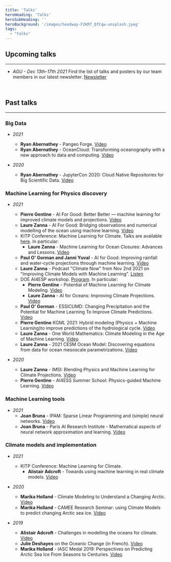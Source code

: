 ```yaml
---
title: 'Talks'
heroHeading: 'Talks'
heroSubHeading: ''
heroBackground: '/images/headway-F2KRf_QfCqw-unsplash.jpeg'
tags:
  - "talks"
---
```


## Upcoming talks
---

- *AGU - Dec 13th-17th 2021* 
  Find the list of talks and posters by our team members in our latest newsletter. <a class="button button-inline" href="https://mailchi.mp/29ddfae980e7/m2lines-december-newsletter">Newsletter</a>
  
<br>

## Past talks
---

### Big Data

- *2021* 
  * **Ryan Abernathey** - Pangeo Forge. <a class="button button-inline" href="https://vimeo.com/510830389">Video</a>
  * **Ryan Abernathey** - OceanCloud: Transforming oceanography with a new approach to data and computing. <a class="button button-inline" href="https://vimeo.com/508434363">Video</a>

- *2020*
  * **Ryan Abernathey** - JupyterCon 2020: Cloud Native Repositories for Big Scientific Data. <a class="button button-inline" href="https://www.youtube.com/watch?v=lg7-qi4dEZ8">Video</a>

### Machine Learning for Physics discovery
- *2021*
  * **Pierre Gentine** - AI For Good: Better Better — machine learning for improved climate models and projections. <a class="button button-inline" href="https://www.youtube.com/watch?v=SYC7ZVLxomI">Video</a>
  * **Laure Zanna** - AI For Good: Bridging observations and numerical modelling of the ocean using machine learning. <a class="button button-inline" href="https://www.youtube.com/watch?v=BLF4w-4JUe4">Video</a>
  * KITP Conference: Machine Learning for Climate. Talks are available [here](https://online.kitp.ucsb.edu/online/climate-c21/). In particular: 
    * **Laure Zanna** -	Machine Learning for Ocean Closures: Advances and Lessons. <a class="button button-inline" href="https://online.kitp.ucsb.edu/online/climate-c21/zanna/">Video</a>
  * **Paul O' Gorman and Janni Yuval** - AI for Good: Improving rainfall and water-cycle projections through machine learning. <a class="button button-inline" href="https://www.youtube.com/watch?v=ehHywbGSaBk">Video</a>
  * **Laure Zanna** - Podcast "Climate Now" from Nov 2nd 2021 on "Improving Climate Models with Machine Learning". <a class="button button-inline" href="https://podcasts.apple.com/us/podcast/climate-now/id1565404483">Listen </a>
  * DOE AI4ESP workshop. [Program](https://www.ai4esp.org/workshop/). In particular: 
    * **Pierre Gentine** - Potential of Machine Learning for Climate Modeling. <a class="button button-inline" href="https://youtu.be/YLWD1tqE4FA?t=1042">Video</a>
    * **Laure Zanna** - AI for Oceans: Improving Climate Projections. <a class="button button-inline" href="https://www.youtube.com/watch?v=c82K9vQrV1Q">Video</a>
  * **Paul O' Gorman** - ESSICUMD: Changing Precipitation and the Potential for Machine Learning To Improve Climate Predictions. <a class="button button-inline" href="https://www.youtube.com/watch?v=4evNO_WM5Ko">Video</a>
  * **Pierre Gentine** KGML 2021: Hybrid modeling (Physics + Machine Learning)to improve predictions of the hydrological cycle. <a class="button button-inline" href="https://www.youtube.com/watch?v=1wIH_NKU3JE">Video</a>
  * **Laure Zanna** - One World Mathematics: Climate Modeling in the Age of Machine Learning. <a class="button button-inline" href="https://www.youtube.com/watch?v=bH_A1nvwiDI">Video</a>
  * **Laure Zanna** - 2021 CESM Ocean Model: Discovering equations from data for ocean mesoscale parametrizations. <a class="button button-inline" href="https://youtu.be/9YQnW9ylacU?t=20685">Video</a>

- *2020* 
  * **Laure Zanna** - IMSI: Blending Physics and Machine Learning for Climate Projections. <a class="button button-inline" href="https://www.imsi.institute/videos/blending-physics-and-machine-learning-to-improve-climate-projections/">Video</a>
  * **Pierre Gentine** - AI4ESS Summer School: Physics-guided Machine Learning. <a class="button button-inline" href="https://www.youtube.com/watch?v=T60OmRD102s">Video</a>


### Machine Learning tools 

- *2021* 
  * **Joan Bruna** - IPAM: Sparse Linear Programming and (simple) neural networks. <a class="button button-inline" href="https://www.youtube.com/watch?v=zF2boWRsvMU">Video</a>
  * **Joan Bruna** - Paris AI Research Institute - Mathematical aspects of neural network approximation and learning. <a class="button button-inline" href="https://www.youtube.com/watch?v=CjtXrWJj16c">Video</a>

### Climate models and implementation
- *2021* 
  * KITP Conference: Machine Learning for Climate. 
    * **Alistair Adcroft** - Towards using machine learning in real climate models.  <a class="button button-inline" href="https://online.kitp.ucsb.edu/online/climate-c21/adcroft/">Video</a>

- *2020*
  * **Marika Holland** - Climate Modeling to Understand a Changing Arctic. <a class="button button-inline" href="https://www.youtube.com/watch?v=C1H7MkDTZ7g">Video</a>
  * **Marika Holland** - CAMEE Research Seminar: using Climate Models to predict changing Arctic sea ice. <a class="button button-inline" href="https://www.youtube.com/watch?v=RHAMrCs09W4">Video</a>
  
- *2019* 
  * **Alistair Adcroft** - Challenges in modelling the oceans for climate. <a class="button button-inline" href="https://www.pathlms.com/siam/courses/10878/sections/14374/video_presentations/127453">Video</a> 
  * **Julie Deshayes** on the Oceanic Change (in French). <a class="button button-inline" href="https://www.youtube.com/watch?v=Jl_KeM34gfI">Video</a>
  * **Marika Holland** - IASC Medal 2019: Perspectives on Predicting Arctic Sea Ice From Seasons to Centuries. <a class="button button-inline" href="https://www.youtube.com/watch?v=c-HtcOtgySU&t=48s">Video</a>
 
